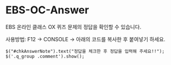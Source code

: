 # EBS-OC-Answer

EBS 온라인 클래스 OX 퀴즈 문제의 정답을 확인할 수 있습니다.

사용방법: F12 -> CONSOLE -> 아래의 코드를 복사한 후 붙여넣기 하세요.

    $("#chkAnswerNote").text("정답을 체크한 후 정답을 입력해 주세요!!");
    $('.q_group .comment').show();

